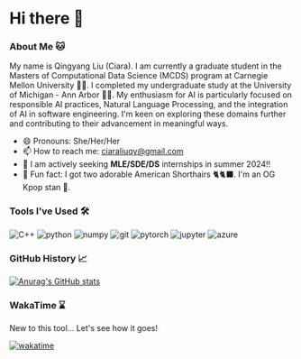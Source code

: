 # Hi there 👋

<!--
**Qingyang-Liu47/Qingyang-Liu47** is a ✨ _special_ ✨ repository because its `README.md` (this file) appears on your GitHub profile.

Here are some ideas to get you started:

- 🔭 I’m currently working on ...
- 🌱 I’m currently learning ...
- 👯 I’m looking to collaborate on ...
- 🤔 I’m looking for help with ...
- 💬 Ask me about ...
- 📫 How to reach me: ...
- 😄 Pronouns: ...
- ⚡ Fun fact: ...
-->

### About Me 🐱

My name is Qingyang Liu (Ciara). I am currently a graduate student in the Masters of Computational Data Science (MCDS) program at Carnegie Mellon University 🐕‍🦺. I completed my undergraduate study at the University of Michigan - Ann Arbor 💙💛. My enthusiasm for AI is particularly focused on responsible AI practices, Natural Language Processing, and the integration of AI in software engineering. I'm keen on exploring these domains further and contributing to their advancement in meaningful ways.

- 😄 Pronouns: She/Her/Her
- 📫 How to reach me: ciaraliuqy@gmail.com
- 💼 I am actively seeking **MLE/SDE/DS** internships in summer 2024!!
- 🔮 Fun fact: I got two adorable American Shorthairs 🐈🐈‍⬛. I'm an OG Kpop stan 👯.

### Tools I've Used 🛠️
![C++](https://img.shields.io/badge/C++-00599C?style=for-the-badge&logo=cplusplus&logoColor=white)
![python](https://img.shields.io/badge/python-3776AB?style=for-the-badge&logo=python&logoColor=white)
![numpy](https://img.shields.io/badge/numpy-013243?style=for-the-badge&logo=NumPy&logoColor=white)
![git](https://img.shields.io/badge/Git-F05032?style=for-the-badge&logo=Git&logoColor=white)
![pytorch](https://img.shields.io/badge/PyTorch-EE4C2C?style=for-the-badge&logo=PyTorch&logoColor=white)
![jupyter](https://img.shields.io/badge/jupyter-F37626?style=for-the-badge&logo=jupyter&logoColor=white)
![azure](https://img.shields.io/badge/Azure-0078D7?style=for-the-badge&logo=azuredevops&logoColor=white)

### GitHub History 📈
[![Anurag's GitHub stats](https://github-readme-stats.vercel.app/api?username=Qingyang-Liu47&show_icons=true&theme=dark&icon_color=67b21f)](https://github.com/anuraghazra/github-readme-stats)

### WakaTime ⌛️
New to this tool... Let's see how it goes!

[![wakatime](https://wakatime.com/badge/user/018cb28f-c6c5-47b6-a8b5-7b343b8dada3.svg)](https://wakatime.com/@018cb28f-c6c5-47b6-a8b5-7b343b8dada3)

